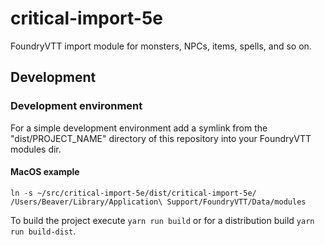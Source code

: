 # critical-import-5e

FoundryVTT import module for monsters, NPCs, items, spells, and so on.

## Development

### Development environment

For a simple development environment add a symlink from the "dist/PROJECT_NAME" directory of this repository into your FoundryVTT modules dir.

#### MacOS example

```
ln -s ~/src/critical-import-5e/dist/critical-import-5e/ /Users/Beaver/Library/Application\ Support/FoundryVTT/Data/modules
```

To build the project execute `yarn run build` or for a distribution build `yarn run build-dist`.
